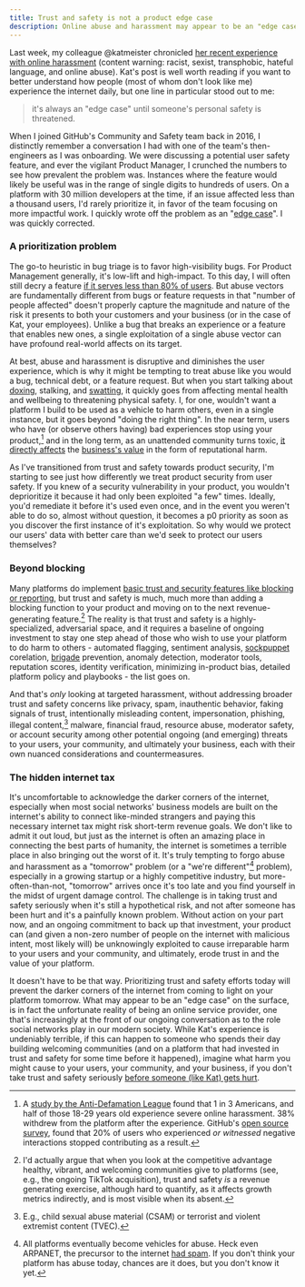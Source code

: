 ```yaml
---
title: Trust and safety is not a product edge case
description: Online abuse and harassment may appear to be an "edge case", but it's the reality of being a social network today
---
```


Last week, my colleague @katmeister chronicled [her recent experience with online harassment](https://www.tinykat.cafe/on-all-that-fuckery) (content warning: racist, sexist, transphobic, hateful language, and online abuse). Kat's post is well worth reading if you want to better understand how people (most of whom don't look like me) experience the internet daily, but one line in particular stood out to me:

> it's always an "edge case" until someone's personal safety is threatened.

When I joined GitHub's Community and Safety team back in 2016, I distinctly remember a conversation I had with one of the team's then-engineers as I was onboarding. We were discussing a potential user safety feature, and ever the vigilant Product Manager, I crunched the numbers to see how prevalent the problem was. Instances where the feature would likely be useful was in the range of single digits to hundreds of users. On a platform with 30 million developers at the time, if an issue affected less than a thousand users, I'd rarely prioritize it, in favor of the team focusing on more impactful work. I quickly wrote off the problem as an "[edge case](https://en.wikipedia.org/wiki/Edge_case)". I was quickly corrected.

### A prioritization problem

The go-to heuristic in bug triage is to favor high-visibility bugs. For Product Management generally, it's low-lift and high-impact. To this day, I will often still decry a feature [if it serves less than 80% of users](https://ben.balter.com/2016/03/08/optimizing-for-power-users-and-edge-cases/). But abuse vectors are fundamentally different from bugs or feature requests in that "number of people affected" doesn't properly capture the magnitude and nature of the risk it presents to both your customers and your business (or in the case of Kat, your employees). Unlike a bug that breaks an experience or a feature that enables new ones, a single exploitation of a single abuse vector can have profound real-world affects on its target.

At best, abuse and harassment is disruptive and diminishes the user experience, which is why it might be tempting to treat abuse like you would a bug, technical debt, or a feature request. But when you start talking about [doxing](https://en.wikipedia.org/wiki/Doxing), stalking, and [swatting](https://en.wikipedia.org/wiki/Swatting), it quickly goes from affecting mental health and wellbeing to threatening physical safety. I, for one, wouldn't want a platform I build to be used as a vehicle to harm others, even in a single instance, but it goes beyond "doing the right thing". In the near term, users who have (or observe others having) bad experiences stop using your product,[^1] and in the long term, as an unattended community turns toxic, [it directly affects](https://www.businessinsider.com/disney-ceo-bob-iger-abandons-twitter-deal-over-abuse-problem-2019-9) the [business's value](https://nymag.com/intelligencer/2018/04/dan-mccomas-reddit-product-svp-and-imzy-founder-interview.html) in the form of reputational harm.

As I've transitioned from trust and safety towards product security, I'm starting to see just how differently we treat product security from user safety. If you knew of a security vulnerability in your product, you wouldn't deprioritize it because it had only been exploited "a few" times. Ideally, you'd remediate it before it's used even once, and in the event you weren't able to do so, almost without question, it becomes a p0 priority as soon as you discover the first instance of it's exploitation. So why would we protect our users' data with better care than we'd seek to protect our users themselves?

### Beyond blocking

Many platforms do implement [basic trust and security features like blocking or reporting](/2020/08/31/trust-and-safety-before-someone-gets-hurt/), but trust and safety is much, much more than adding a blocking function to your product and moving on to the next revenue-generating feature.[^2] The reality is that trust and safety is a highly-specialized, adversarial space, and it requires a baseline of ongoing investment to stay one step ahead of those who wish to use your platform to do harm to others - automated flagging, sentiment analysis, [sockpuppet](https://en.wikipedia.org/wiki/Sockpuppet_(Internet)) corelation, [brigade](https://www.merriam-webster.com/words-at-play/brigading-online-poll-meaning) prevention, anomaly detection, moderator tools, reputation scores, identity verification, minimizing in-product bias, detailed platform policy and playbooks - the list goes on. 

And that's _only_ looking at targeted harassment, without addressing broader trust and safety concerns like privacy, spam, inauthentic behavior, faking signals of trust, intentionally misleading content, impersonation, phishing, illegal content,[^3] malware, financial fraud, resource abuse, moderator safety, or account security among other potential ongoing (and emerging) threats to your users, your community, and ultimately your business, each with their own nuanced considerations and countermeasures.

### The hidden internet tax

It's uncomfortable to acknowledge the darker corners of the internet, especially when most social networks' business models are built on the internet's ability to connect like-minded strangers and paying this necessary internet tax might risk short-term revenue goals. We don't like to admit it out loud, but just as the internet is often an amazing place in connecting the best parts of humanity, the internet is sometimes a terrible place in also bringing out the worst of it. It's truly tempting to forgo abuse and harassment as a "tomorrow" problem (or a "we're different"[^4] problem), especially in a growing startup or a highly competitive industry, but more-often-than-not, "tomorrow" arrives once it's too late and you find yourself in the midst of urgent damage control. The challenge is in taking trust and safety seriously when it's still a hypothetical risk, and not after someone has been hurt and it's a painfully known problem. Without action on your part now, and an ongoing commitment to back up that investment, your product can (and given a non-zero number of people on the internet with malicious intent, most likely will) be unknowingly exploited to cause irreparable harm to your users and your community, and ultimately, erode trust in and the value of your platform. 

It doesn't have to be that way. Prioritizing trust and safety efforts today will prevent the darker corners of the internet from coming to light on your platform tomorrow. What may appear to be an "edge case" on the surface, is in fact the unfortunate reality of being an online service provider, one that's increasingly at the front of our ongoing conversation as to the role social networks play in our modern society. While Kat's experience is undeniably terrible, if this can happen to someone who spends their day building welcoming communities (and on a platform that had invested in trust and safety for some time before it happened), imagine what harm you might cause to your users, your community, and your business, if you don't take trust and safety seriously [before someone (like Kat) gets hurt](/2020/08/31/trust-and-safety-before-someone-gets-hurt/).

[^1]: A [study by the Anti-Defamation League](https://www.wired.com/story/severe-online-harassment-2018-adl-survey/) found that 1 in 3 Americans, and half of those 18-29 years old experience severe online harassment. 38% withdrew from the platform after the experience. GitHub's [open source survey](https://github.com/github/open-source-survey), found that 20% of users who experienced _or witnessed_ negative interactions stopped contributing as a result.

[^2]: I'd actually argue that when you look at the competitive advantage healthy, vibrant, and welcoming communities give to platforms (see, e.g., the ongoing TikTok acquisition), trust and safety _is_ a revenue generating exercise, although hard to quantify, as it affects growth metrics indirectly, and is most visible when its absent.

[^3]: E.g., child sexual abuse material (CSAM) or terrorist and violent extremist content (TVEC).

[^4]: All platforms eventually become vehicles for abuse. Heck even ARPANET, the precursor to the internet [had spam](https://en.wikipedia.org/wiki/History_of_email_spam#The_%22first_spam_email%22_in_1978). If you don't think your platform has abuse today, chances are it does, but you don't know it yet.